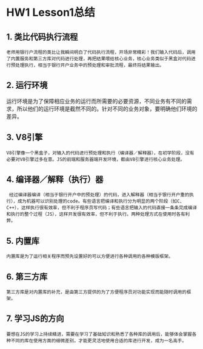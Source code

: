 # HW1 Lesson1总结

## 1. 类比代码执行流程

	老师用银行户流程的类比让我瞬间明白了代码执行流程，开场非常精彩！我们输入代码后，调用了内置服务和第三方库对代码进行处理，再把结果喂给核心业务，核心业务类似于黑盒对代码进行预处理执行，相当于银行开户业务中的预处理和审批流程，最终将结果输出。

## 2. 运行环境

   运行环境是为了保障相应业务的运行而所需要的必要资源，不同业务有不同的需求，所以他们的运行环境是截然不同的。针对不同的业务对象，要明确他们环境的差异。

## 3. V8引擎
    
    V8引擎像一个黑盒子，对输入的代码进行预处理和执行（编译器／解释器），在初学阶段，没有必要对V8引擎过多在意。JS的前端和服务器端开发环境，都由V8引擎进行核心业务处理。

## 4. 编译器／解释（执行）器

	 经过编译器编译（相当于银行开户中的预处理）的代码，进入解释器（相当于银行开户重的执行），成为机器可以识别处理的code。有些语言把编译和执行分为明显的两个阶段（如C、C++），这样执行很有效率，但不利于程序员写代码；有些语言把输入的代码直接一条条完成编译和执行的整个过程（JS），这样开发很有效率，但不利于执行。两种处理方式在使用时各有利弊。

## 5. 内置库

	内置库是为了运行相关程序而预先设置好的可以方便进行各种调用的各种模版框架。

## 6. 第三方库

	第三方库是对内置库的补充，是由第三方提供的为了方便程序员对功能实现而能随时调用的框架。

## 7. 学习JS的方向

	要想在JS的学习上持续精进，需要在学习了基础知识和熟悉了各种库的调用后，能够体会掌握各种不同的库在使用方面的细微差别，才能更灵活地使用合适的库进行开发，成为一名高手。
    

